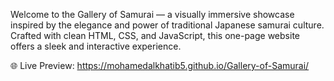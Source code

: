 Welcome to the Gallery of Samurai — a visually immersive showcase inspired by the elegance and power of traditional Japanese samurai culture.
Crafted with clean HTML, CSS, and JavaScript, this one-page website offers a sleek and interactive experience.

🌐 Live Preview:
https://mohamedalkhatib5.github.io/Gallery-of-Samurai/ 
